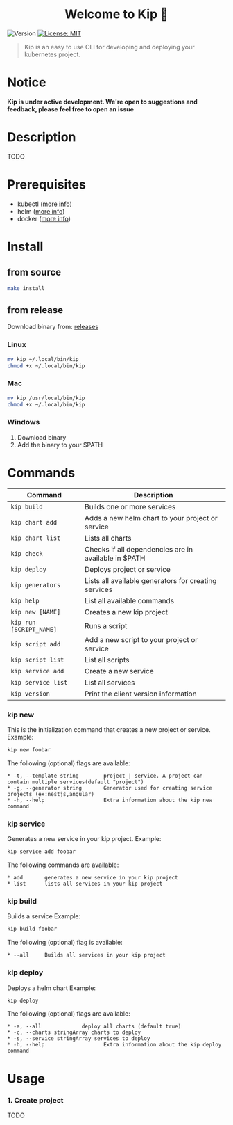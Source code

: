 <h1 align="center">Welcome to Kip 🐔</h1>
<p>
  <img alt="Version" src="https://img.shields.io/badge/version-V0.0.1--alpha-blue.svg?cacheSeconds=2592000" />
  <a href="#" target="_blank">
    <img alt="License: MIT" src="https://img.shields.io/badge/License-MIT-yellow.svg" />
  </a>
</p>

> Kip is an easy to use CLI for developing and deploying your kubernetes project.

# **Notice**

**Kip is under active development. We're open to suggestions and feedback, please feel free to open an issue**

# Description

TODO

# Prerequisites

- kubectl ([more info](https://github.com/kubernetes/kubectl))
- helm ([more info](https://github.com/helm/helm))
- docker ([more info](https://docs.docker.com/install/))

# Install

## from source

```bash
make install
```

## from release

Download binary from: [releases](https://github.com/debugged-software/kip/releases)

### Linux

```bash
mv kip ~/.local/bin/kip
chmod +x ~/.local/bin/kip
```

### Mac

```bash
mv kip /usr/local/bin/kip
chmod +x ~/.local/bin/kip
```

### Windows

1. Download binary
2. Add the binary to your $PATH

# Commands

| Command                 | Description                                           |
| ----------------------- | ----------------------------------------------------- |
| `kip build`             | Builds one or more services                           |
| `kip chart add`         | Adds a new helm chart to your project or service      |
| `kip chart list`        | Lists all charts                                      |
| `kip check`             | Checks if all dependencies are in available in \$PATH |
| `kip deploy`            | Deploys project or service                            |
| `kip generators`        | Lists all available generators for creating services  |
| `kip help`              | List all available commands                           |
| `kip new [NAME]`        | Creates a new kip project                             |
| `kip run [SCRIPT_NAME]` | Runs a script                                         |
| `kip script add`        | Add a new script to your project or service           |
| `kip script list`       | List all scripts                                      |
| `kip service add`       | Create a new service                                  |
| `kip service list`      | List all services                                     |
| `kip version`           | Print the client version information                  |

### kip new

This is the initialization command that creates a new project or service.
Example:

```bash
kip new foobar
```

The following (optional) flags are available:

```
* -t, --template string        project | service. A project can contain multiple services(default "project")
* -g, --generator string       Generator used for creating service projects (ex:nestjs,angular)
* -h, --help                   Extra information about the kip new command
```

### kip service 

Generates a new service in your kip project.
Example:

```bash
kip service add foobar
```

The following commands are available:

```
* add       generates a new service in your kip project
* list      lists all services in your kip project
```


### kip build

Builds a service
Example:

```bash
kip build foobar
```

The following (optional) flag is available:

```
* --all     Builds all services in your kip project
```

### kip deploy

Deploys a helm chart
Example:

```bash
kip deploy 
```

The following (optional) flags are available:

```
* -a, --all             deploy all charts (default true)
* -c, --charts stringArray charts to deploy
* -s, --service stringArray services to deploy
* -h, --help                   Extra information about the kip deploy command
```


# Usage

### 1. Create project

TODO
